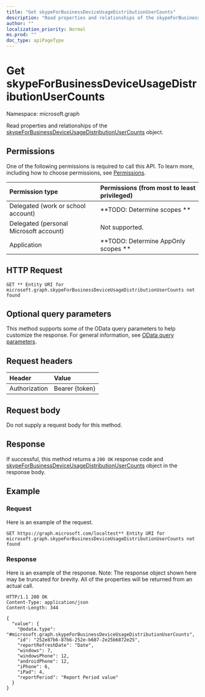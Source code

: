 ```yaml
---
title: "Get skypeForBusinessDeviceUsageDistributionUserCounts"
description: "Read properties and relationships of the skypeForBusinessDeviceUsageDistributionUserCounts object."
author: ""
localization_priority: Normal
ms.prod: ""
doc_type: apiPageType
---
```


# Get skypeForBusinessDeviceUsageDistributionUserCounts

Namespace: microsoft.graph

Read properties and relationships of the [skypeForBusinessDeviceUsageDistributionUserCounts](../resources/skypeforbusinessdeviceusagedistributionusercounts.md) object.

## Permissions
One of the following permissions is required to call this API. To learn more, including how to choose permissions, see [Permissions](/concepts/permissions-reference.md).

|Permission type|Permissions (from most to least privileged)|
|:---|:---|
|Delegated (work or school account)|**TODO: Determine scopes **|
|Delegated (personal Microsoft account)|Not supported.|
|Application|**TODO: Determine AppOnly scopes **|

## HTTP Request
<!-- {
  "blockType": "ignored"
}
-->
``` http
GET ** Entity URI for microsoft.graph.skypeForBusinessDeviceUsageDistributionUserCounts not found
```

## Optional query parameters
This method supports some of the OData query parameters to help customize the response. For general information, see [OData query parameters](/graph/query-parameters).

## Request headers
|Header|Value|
|:---|:---|
|Authorization|Bearer {token}|

## Request body
Do not supply a request body for this method.

## Response
If successful, this method returns a `200 OK` response code and [skypeForBusinessDeviceUsageDistributionUserCounts](../resources/skypeforbusinessdeviceusagedistributionusercounts.md) object in the response body.

## Example

### Request
Here is an example of the request.
<!-- {
  "blockType": "request",
  "name": "get_skypeforbusinessdeviceusagedistributionusercounts"
}
-->
``` http
GET https://graph.microsoft.com/localtest** Entity URI for microsoft.graph.skypeForBusinessDeviceUsageDistributionUserCounts not found
```

### Response
Here is an example of the response. Note: The response object shown here may be truncated for brevity. All of the properties will be returned from an actual call.
<!-- {
  "blockType": "response",
  "truncated": true,
  "@odata.type": "microsoft.graph.skypeForBusinessDeviceUsageDistributionUserCounts"
}
-->
``` http
HTTP/1.1 200 OK
Content-Type: application/json
Content-Length: 344

{
  "value": {
    "@odata.type": "#microsoft.graph.skypeForBusinessDeviceUsageDistributionUserCounts",
    "id": "252e87b6-87b6-252e-b687-2e25b6872e25",
    "reportRefreshDate": "Date",
    "windows": 7,
    "windowsPhone": 12,
    "androidPhone": 12,
    "iPhone": 6,
    "iPad": 4,
    "reportPeriod": "Report Period value"
  }
}
```

